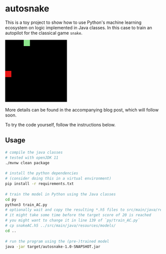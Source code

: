 # autosnake

This is a toy project to show how to use Python's machine learning ecosystem
on logic implemented in Java classes. In this case to train an autopilot for
the classical game `snake`.

![Trained Snake](img/3000.gif)

More details can be found in the accompanying blog post, which will follow soon.

To try the code yourself, follow the instructions below.

## Usage

```bash
# compile the java classes
# tested with openJDK 11
./mvnw clean package

# install the python dependencies
# (consider doing this in a virtual environment)
pip install -r requirements.txt

# train the model in Python using the Java classes
cd py
python3 train_AC.py
# optionally wait and copy the resulting *.h5 files to src/main/java/resources/models
# it might take some time before the target score of 20 is reached
# you might want to change it in line 139 of `py/train_AC.py`
# cp snakeAC.h5 ../src/main/java/resources/models/
cd ..

# run the program using the (pre-)trained model
java -jar target/autosnake-1.0-SNAPSHOT.jar
```
